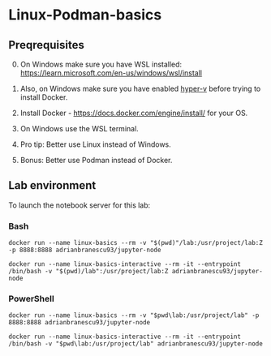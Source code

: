 # Linux-Podman-basics

## Preqrequisites

0. On Windows make sure you have WSL installed:
https://learn.microsoft.com/en-us/windows/wsl/install

1. Also, on Windows make sure you have enabled [hyper-v](https://docs.microsoft.com/en-us/virtualization/hyper-v-on-windows/quick-start/enable-hyper-v) before trying to install Docker.

2. Install Docker - https://docs.docker.com/engine/install/ for your OS.

3. On Windows use the WSL terminal.

4. Pro tip: Better use Linux instead of Windows.

5. Bonus: Better use Podman instead of Docker.

## Lab environment

To launch the notebook server for this lab:
### Bash
```
docker run --name linux-basics --rm -v "$(pwd)"/lab:/usr/project/lab:Z -p 8888:8888 adrianbranescu93/jupyter-node
```

```
docker run --name linux-basics-interactive --rm -it --entrypoint /bin/bash -v "$(pwd)/lab":/usr/project/lab:Z adrianbranescu93/jupyter-node
```

### PowerShell
```
docker run --name linux-basics --rm -v "$pwd\lab:/usr/project/lab" -p 8888:8888 adrianbranescu93/jupyter-node
```

```
docker run --name linux-basics-interactive --rm -it --entrypoint /bin/bash -v "$pwd\lab:/usr/project/lab" adrianbranescu93/jupyter-node
```
